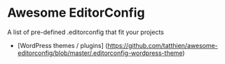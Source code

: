# Awesome EditorConfig

A list of pre-defined .editorconfig that fit your projects

- [WordPress themes / plugins] (https://github.com/tatthien/awesome-editorconfig/blob/master/.editorconfig-wordpress-theme)
